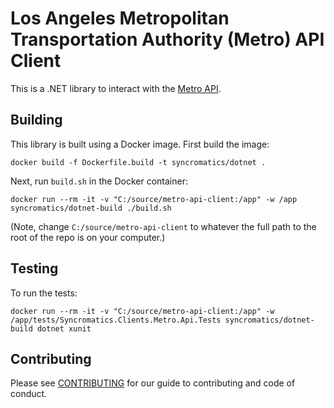 # Los Angeles Metropolitan Transportation Authority (Metro) API Client

This is a .NET library to interact with the [Metro API](http://developer.metro.net/).

## Building

This library is built using a Docker image. First build the image:

```
docker build -f Dockerfile.build -t syncromatics/dotnet .
```

Next, run `build.sh` in the Docker container:

```
docker run --rm -it -v "C:/source/metro-api-client:/app" -w /app syncromatics/dotnet-build ./build.sh
```

(Note, change `C:/source/metro-api-client` to whatever the full path to the root of the repo is on your computer.)

## Testing

To run the tests:

```
docker run --rm -it -v "C:/source/metro-api-client:/app" -w /app/tests/Syncromatics.Clients.Metro.Api.Tests syncromatics/dotnet-build dotnet xunit
```

## Contributing

Please see [CONTRIBUTING](CONTRIBUTING.md) for our guide to contributing and code of conduct.
